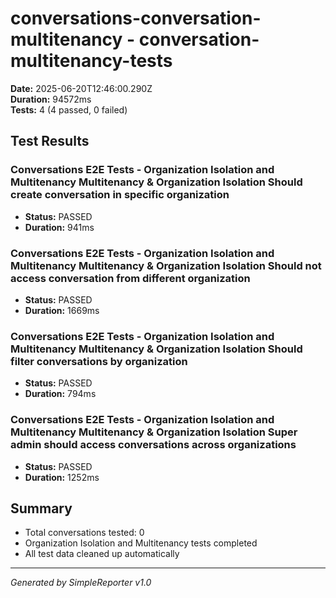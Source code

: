 # conversations-conversation-multitenancy - conversation-multitenancy-tests

**Date:** 2025-06-20T12:46:00.290Z  
**Duration:** 94572ms  
**Tests:** 4 (4 passed, 0 failed)

## Test Results


### Conversations E2E Tests - Organization Isolation and Multitenancy Multitenancy & Organization Isolation Should create conversation in specific organization
- **Status:** PASSED
- **Duration:** 941ms



### Conversations E2E Tests - Organization Isolation and Multitenancy Multitenancy & Organization Isolation Should not access conversation from different organization
- **Status:** PASSED
- **Duration:** 1669ms



### Conversations E2E Tests - Organization Isolation and Multitenancy Multitenancy & Organization Isolation Should filter conversations by organization
- **Status:** PASSED
- **Duration:** 794ms



### Conversations E2E Tests - Organization Isolation and Multitenancy Multitenancy & Organization Isolation Super admin should access conversations across organizations
- **Status:** PASSED
- **Duration:** 1252ms



## Summary

- Total conversations tested: 0
- Organization Isolation and Multitenancy tests completed
- All test data cleaned up automatically

---
*Generated by SimpleReporter v1.0*

